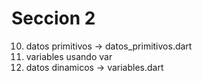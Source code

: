 # Seccion 2

10. datos primitivos -> datos_primitivos.dart
11. variables usando var
12. datos dinamicos -> variables.dart